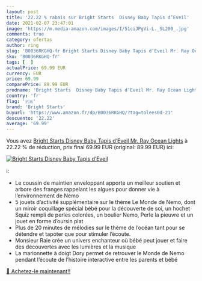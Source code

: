 ```yaml
---
layout: post
title: '22.22 % rabais sur Bright Starts  Disney Baby Tapis d’Eveil'
date: 2021-02-07 23:47:01
image: 'https://m.media-amazon.com/images/I/51ciJPgVi-L._SL200_.jpg'
comments: true
category: ofertas
author: ring
slug: 'B0036RKGHQ-fr Bright Starts Disney Baby Tapis d’Eveil Mr. Ray Ocean Lights'
sku: 'B0036RKGHQ-fr'
tags: [  ]
actualPrice: 69.99 EUR
currency: EUR
price: 69.99
comparePrice: 89.99 EUR
prodname: 'Bright Starts  Disney Baby Tapis d’Eveil Mr. Ray Ocean Lights'
country: 'fr'
flag: '🇫🇷'
brand: 'Bright Starts'
buyurl: 'https://www.amazon.fr/dp/B0036RKGHQ/?tag=tolees0d-21'
descuento: '22.22'
average: '69.99'
---
```


Vous avez [Bright Starts  Disney Baby Tapis d’Eveil Mr. Ray Ocean Lights](https://www.amazon.fr/dp/B0036RKGHQ/?tag=tolees0d-21)  à  22.22 % de réduction, prix final  69.99 EUR (original: 89.99 EUR) ici:

[![Bright Starts  Disney Baby Tapis d’Eveil](https://m.media-amazon.com/images/I/51ciJPgVi-L._SL200_.jpg)](https://www.amazon.fr/dp/B0036RKGHQ/?tag=tolees0d-21)

ℹ️:

- Le coussin de maintien enveloppant apporte un meilleur soutien et arbore des franges rappelant les algues pour donner vie à l’environnement de Nemo
- 5 jouets d’activité supplémentaire sur le thème Le Monde de Nemo, dont un miroir coquillage spécial bébé pour la découverte de soi, un hochet Squiz rempli de perles colorées, un boulier Nemo, Perle la pieuvre et un jouet en forme d’oursin plat
- Plus de 20 minutes de mélodies sur le thème de l’océan tant pour se détendre et tapoter que pour stimuler l’écoute.
- Monsieur Raie crée un univers enchanteur où bébé peut jouer et faire des découvertes avec les lumières et la musique
- La marionnette à doigt Dory permet de retrouver le Monde de Nemo pendant l’écoute de l’histoire interactive entre les parents et bébé

[🛒 Achetez-le maintenant!!](https://www.amazon.fr/dp/B0036RKGHQ/?tag=tolees0d-21)
